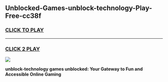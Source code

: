 
## Unblocked-Games-unblock-technology-Play-Free-cc38f
<h3>
<a href="https://premium76.site?title=unblock-technology&ref=12A">CLICK TO PLAY</a></h3>
<hr>

<h3>
<a href="https://premium76.site?title=unblock-technology&ref=12A">CLICK 2 PLAY</a>
  
</h3>

<a href="https://premium76.site?title=unblock-technology&ref=12A"><img src="https://clearcache.store/games.png"></a>


**unblock-technology games unblocked: Your Gateway to Fun and Accessible Online Gaming**
